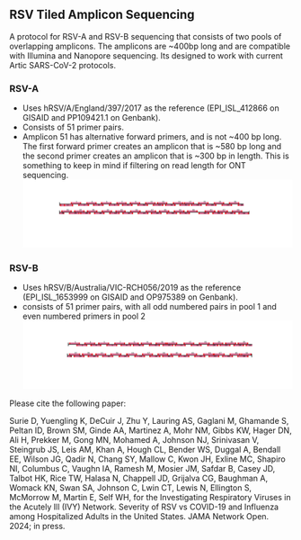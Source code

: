 RSV Tiled Amplicon Sequencing 
--

A protocol for RSV-A and RSV-B sequencing that consists of two pools of overlapping amplicons. The amplicons are ~400bp long and are compatible with Illumina and Nanopore sequencing. Its designed to work with current Artic SARS-CoV-2 protocols. 

### RSV-A
- Uses hRSV/A/England/397/2017 as the reference (EPI_ISL_412866 on GISAID and PP109421.1 on Genbank). 
- Consists of 51 primer pairs.
- Amplicon 51 has alternative forward primers, and is not ~400 bp long. The first forward primer creates an amplicon that is ~580 bp long and the second primer creates an amplicon that is ~300 bp in length. This is something to keep in mind if filtering on read length for ONT sequencing. 
![Primer Scheme](RSVA_scheme_plot.png) 
### RSV-B
- Uses hRSV/B/Australia/VIC-RCH056/2019  as the reference (EPI_ISL_1653999 on GISAID and OP975389 on Genbank). 
- consists of 51 primer pairs, with all odd numbered pairs in pool 1 and even numbered primers in pool 2
![Primer Scheme](RSVB_scheme_plot.png) 

Please cite the following paper:

Surie D, Yuengling K, DeCuir J, Zhu Y, Lauring AS, Gaglani M, Ghamande S, Peltan ID, Brown SM, Ginde AA, Martinez A, Mohr NM, Gibbs KW, Hager DN, Ali H, Prekker M, Gong MN, Mohamed A, Johnson NJ, Srinivasan V, Steingrub JS, Leis AM, Khan A, Hough CL, Bender WS, Duggal A, Bendall EE, Wilson JG, Qadir N, Chang SY, Mallow C, Kwon JH, Exline MC, Shapiro NI, Columbus C, Vaughn IA, Ramesh M, Mosier JM, Safdar B, Casey JD, Talbot HK, Rice TW, Halasa N, Chappell JD, Grijalva CG, Baughman A, Womack KN, Swan SA, Johnson C, Lwin CT, Lewis N, Ellington S, McMorrow M, Martin E, Self WH, for the Investigating Respiratory Viruses in the Acutely Ill (IVY) Network. Severity of RSV vs COVID-19 and Influenza among Hospitalized Adults in the United States. JAMA Network Open. 2024; in press.
